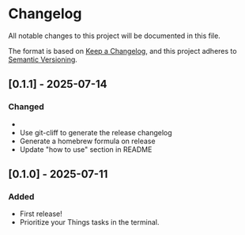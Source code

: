# Changelog

All notable changes to this project will be documented in this file.

The format is based on [Keep a Changelog](https://keepachangelog.com/en/1.0.0/),
and this project adheres to [Semantic Versioning](https://semver.org/spec/v2.0.0.html).

## [0.1.1] - 2025-07-14

### Changed
- 
- Use git-cliff to generate the release changelog
- Generate a homebrew formula on release
- Update "how to use" section in README

## [0.1.0] - 2025-07-11

### Added
- First release!
- Prioritize your Things tasks in the terminal.


<!-- generated by git-cliff -->
